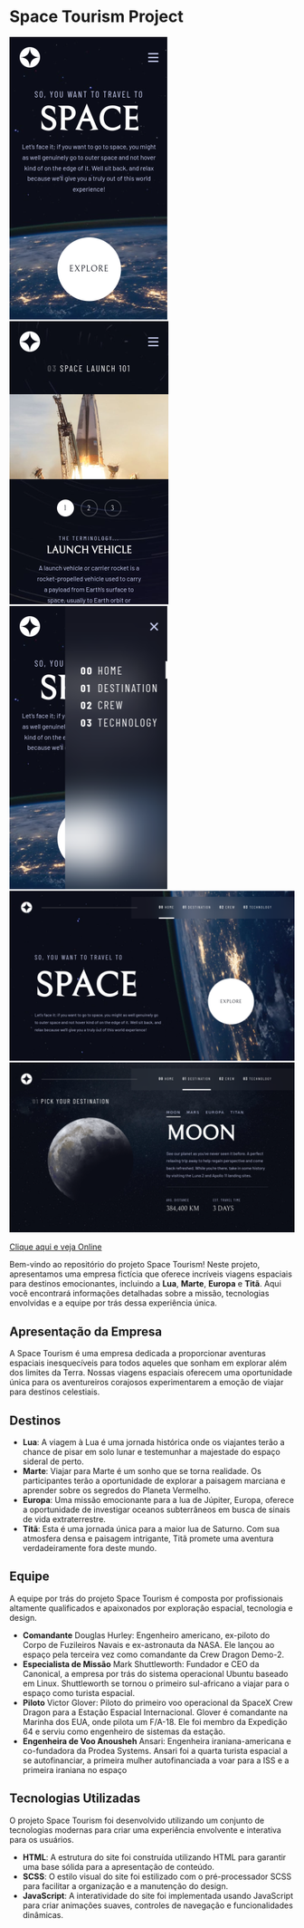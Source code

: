 # Space Tourism Project
![IMG](assets/extras/home-sm.png)
![IMG](assets/extras/launch.png)
![IMG](assets/extras/navmenu.png)
![IMG](assets/extras/home.png)
![IMG](assets/extras/destination.png)

[Clique aqui e veja Online](https://drew-space.netlify.app/)

Bem-vindo ao repositório do projeto Space Tourism! Neste projeto, apresentamos uma empresa fictícia que oferece incríveis viagens espaciais para destinos emocionantes, incluindo a **Lua**, **Marte**, **Europa** e **Titã**. Aqui você encontrará informações detalhadas sobre a missão, tecnologias envolvidas e a equipe por trás dessa experiência única.

## Apresentação da Empresa
A Space Tourism é uma empresa dedicada a proporcionar aventuras espaciais inesquecíveis para todos aqueles que sonham em explorar além dos limites da Terra. Nossas viagens espaciais oferecem uma oportunidade única para os aventureiros corajosos experimentarem a emoção de viajar para destinos celestiais.

## Destinos
- **Lua**: A viagem à Lua é uma jornada histórica onde os viajantes terão a chance de pisar em solo lunar e testemunhar a majestade do espaço sideral de perto.
- **Marte**: Viajar para Marte é um sonho que se torna realidade. Os participantes terão a oportunidade de explorar a paisagem marciana e aprender sobre os segredos do Planeta Vermelho.
- **Europa**: Uma missão emocionante para a lua de Júpiter, Europa, oferece a oportunidade de investigar oceanos subterrâneos em busca de sinais de vida extraterrestre.
- **Titã**: Esta é uma jornada única para a maior lua de Saturno. Com sua atmosfera densa e paisagem intrigante, Titã promete uma aventura verdadeiramente fora deste mundo.

## Equipe
A equipe por trás do projeto Space Tourism é composta por profissionais altamente qualificados e apaixonados por exploração espacial, tecnologia e design.

- **Comandante** Douglas Hurley: Engenheiro americano, ex-piloto do Corpo de Fuzileiros Navais e ex-astronauta da NASA. Ele lançou ao espaço pela terceira vez como comandante da Crew Dragon Demo-2.
- **Especialista de Missão** Mark Shuttleworth: Fundador e CEO da Canonical, a empresa por trás do sistema operacional Ubuntu baseado em Linux. Shuttleworth se tornou o primeiro sul-africano a viajar para o espaço como turista espacial.
- **Piloto** Victor Glover: Piloto do primeiro voo operacional da SpaceX Crew Dragon para a Estação Espacial Internacional. Glover é comandante na Marinha dos EUA, onde pilota um F/A-18. Ele foi membro da Expedição 64 e serviu como engenheiro de sistemas da estação.
- **Engenheira de Voo Anousheh** Ansari: Engenheira iraniana-americana e co-fundadora da Prodea Systems. Ansari foi a quarta turista espacial a se autofinanciar, a primeira mulher autofinanciada a voar para a ISS e a primeira iraniana no espaço
## Tecnologias Utilizadas
O projeto Space Tourism foi desenvolvido utilizando um conjunto de tecnologias modernas para criar uma experiência envolvente e interativa para os usuários.

- **HTML**: A estrutura do site foi construída utilizando HTML para garantir uma base sólida para a apresentação de conteúdo.
- **SCSS**: O estilo visual do site foi estilizado com o pré-processador SCSS para facilitar a organização e a manutenção do design.
- **JavaScript**: A interatividade do site foi implementada usando JavaScript para criar animações suaves, controles de navegação e funcionalidades dinâmicas.
